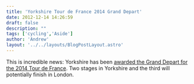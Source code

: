 ```yaml
---
title: 'Yorkshire Tour de France 2014 Grand Depart'
date: 2012-12-14 14:26:59
draft: false
description: ""
tags: ['cycling','Aside']
author: 'Andrew'
layout: '../../layouts/BlogPostLayout.astro'
---
```


This is incredible news: Yorkshire has been [awarded the Grand Depart for the 2014 Tour de France](http://www.bbc.co.uk/sport/0/cycling/20724621). Two stages in Yorkshire and the third will potentially finish in London.
